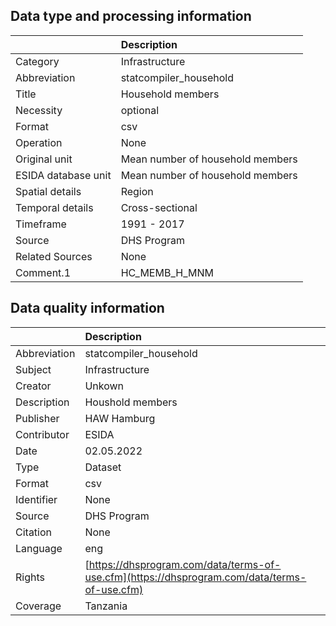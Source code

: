## Data type and processing information 

|                     | Description                      |
|:--------------------|:---------------------------------|
| Category            | Infrastructure                   |
| Abbreviation        | statcompiler_household           |
| Title               | Household members                |
| Necessity           | optional                         |
| Format              | csv                              |
| Operation           | None                             |
| Original unit       | Mean number of household members |
| ESIDA database unit | Mean number of household members |
| Spatial details     | Region                           |
| Temporal details    | Cross-sectional                  |
| Timeframe           | 1991 - 2017                      |
| Source              | DHS Program                      |
| Related Sources     | None                             |
| Comment.1           | HC_MEMB_H_MNM                    |

## Data quality information 

|              | Description                                                                                  |
|:-------------|:---------------------------------------------------------------------------------------------|
| Abbreviation | statcompiler_household                                                                       |
| Subject      | Infrastructure                                                                               |
| Creator      | Unkown                                                                                       |
| Description  | Houshold members                                                                             |
| Publisher    | HAW Hamburg                                                                                  |
| Contributor  | ESIDA                                                                                        |
| Date         | 02.05.2022                                                                                   |
| Type         | Dataset                                                                                      |
| Format       | csv                                                                                          |
| Identifier   | None                                                                                         |
| Source       | DHS Program                                                                                  |
| Citation     | None                                                                                         |
| Language     | eng                                                                                          |
| Rights       | [https://dhsprogram.com/data/terms-of-use.cfm](https://dhsprogram.com/data/terms-of-use.cfm) |
| Coverage     | Tanzania                                                                                     |